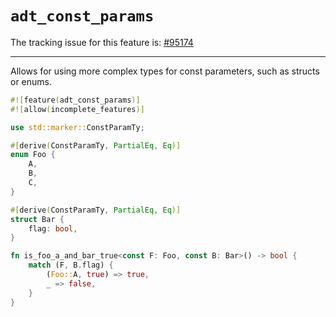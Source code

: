 # `adt_const_params`

The tracking issue for this feature is: [#95174]

[#95174]: https://github.com/rust-lang/rust/issues/95174

------------------------

Allows for using more complex types for const parameters, such as structs or enums.

```rust
#![feature(adt_const_params)]
#![allow(incomplete_features)]

use std::marker::ConstParamTy;

#[derive(ConstParamTy, PartialEq, Eq)]
enum Foo {
    A,
    B,
    C,
}

#[derive(ConstParamTy, PartialEq, Eq)]
struct Bar {
    flag: bool,
}

fn is_foo_a_and_bar_true<const F: Foo, const B: Bar>() -> bool {
    match (F, B.flag) {
        (Foo::A, true) => true,
        _ => false,
    }
}
```
